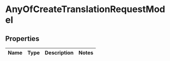 # AnyOfCreateTranslationRequestModel

## Properties
Name | Type | Description | Notes
------------ | ------------- | ------------- | -------------
